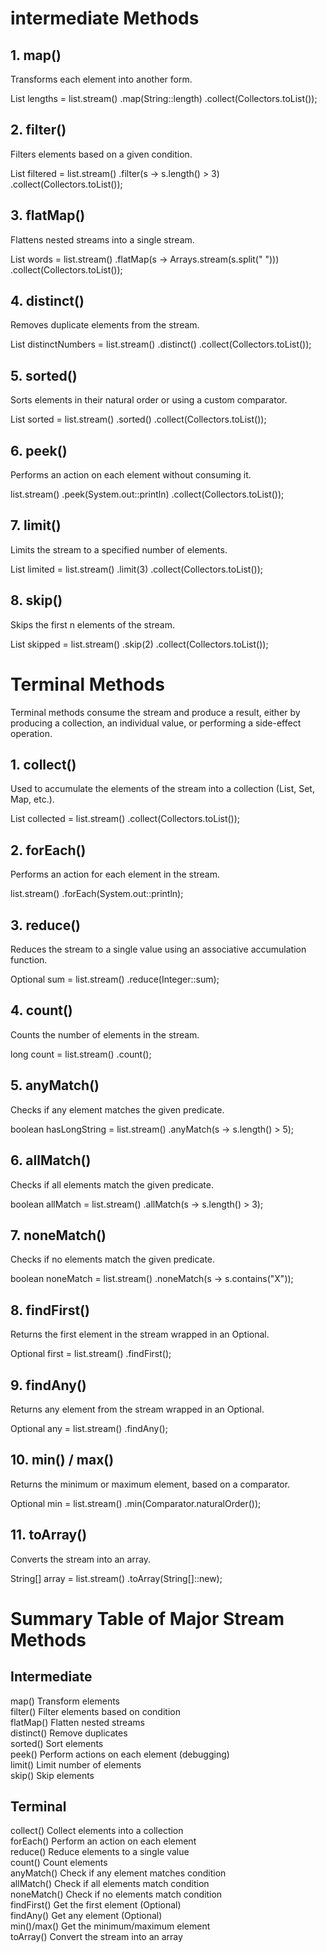 # intermediate Methods

## 1. map()
Transforms each element into another form.

List<Integer> lengths = list.stream()
                            .map(String::length)
                            .collect(Collectors.toList());
## 2. filter()
Filters elements based on a given condition.


List<String> filtered = list.stream()
                            .filter(s -> s.length() > 3)
                            .collect(Collectors.toList());
## 3. flatMap()
Flattens nested streams into a single stream.


List<String> words = list.stream()
                         .flatMap(s -> Arrays.stream(s.split(" ")))
                         .collect(Collectors.toList());
## 4. distinct()
Removes duplicate elements from the stream.


List<Integer> distinctNumbers = list.stream()
                                    .distinct()
                                    .collect(Collectors.toList());
## 5. sorted()
Sorts elements in their natural order or using a custom comparator.

List<String> sorted = list.stream()
                          .sorted()
                          .collect(Collectors.toList());
## 6. peek()
Performs an action on each element without consuming it.


list.stream()
    .peek(System.out::println)
    .collect(Collectors.toList());
## 7. limit()
Limits the stream to a specified number of elements.


List<String> limited = list.stream()
                           .limit(3)
                           .collect(Collectors.toList());
## 8. skip()
Skips the first n elements of the stream.


List<String> skipped = list.stream()
                           .skip(2)
                           .collect(Collectors.toList());

# Terminal Methods

Terminal methods consume the stream and produce a result, either by producing a collection, an individual value, or performing a side-effect operation.

## 1. collect()
Used to accumulate the elements of the stream into a collection (List, Set, Map, etc.).


List<String> collected = list.stream()
                             .collect(Collectors.toList());
## 2. forEach()
Performs an action for each element in the stream.


list.stream()
    .forEach(System.out::println);
## 3. reduce()
Reduces the stream to a single value using an associative accumulation function.


Optional<Integer> sum = list.stream()
                            .reduce(Integer::sum);
## 4. count()
Counts the number of elements in the stream.


long count = list.stream()
                 .count();
## 5. anyMatch()
Checks if any element matches the given predicate.

boolean hasLongString = list.stream()
                            .anyMatch(s -> s.length() > 5);
## 6. allMatch()
Checks if all elements match the given predicate.


boolean allMatch = list.stream()
                       .allMatch(s -> s.length() > 3);
## 7. noneMatch()
Checks if no elements match the given predicate.


boolean noneMatch = list.stream()
                        .noneMatch(s -> s.contains("X"));
## 8. findFirst()
Returns the first element in the stream wrapped in an Optional.

Optional<String> first = list.stream()
                             .findFirst();
## 9. findAny()
Returns any element from the stream wrapped in an Optional.


Optional<String> any = list.stream()
                           .findAny();
## 10. min() / max()
Returns the minimum or maximum element, based on a comparator.

Optional<String> min = list.stream()
                           .min(Comparator.naturalOrder());
## 11. toArray()
Converts the stream into an array.


String[] array = list.stream()
                     .toArray(String[]::new);
# Summary Table of Major Stream Methods

## Intermediate	
map()	Transform elements  
filter()	Filter elements based on condition  
flatMap()	Flatten nested streams  
distinct()	Remove duplicates  
sorted()	Sort elements  
peek()	Perform actions on each element (debugging)  
limit()	Limit number of elements  
skip()	Skip elements  
## Terminal	
collect()	Collect elements into a collection  
forEach()	Perform an action on each element  
reduce()	Reduce elements to a single value  
count()	Count elements  
anyMatch()	Check if any element matches condition  
allMatch()	Check if all elements match condition  
noneMatch()	Check if no elements match condition  
findFirst()	Get the first element (Optional)  
findAny()	Get any element (Optional)  
min()/max()	Get the minimum/maximum element  
toArray()	Convert the stream into an array  

